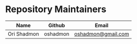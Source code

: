 # Repository Maintainers

| Name |  Github | Email | 
| :---: | :---: | :---: |
| Ori Shadmon | oshadmon | oshadmon@gmail.com |
